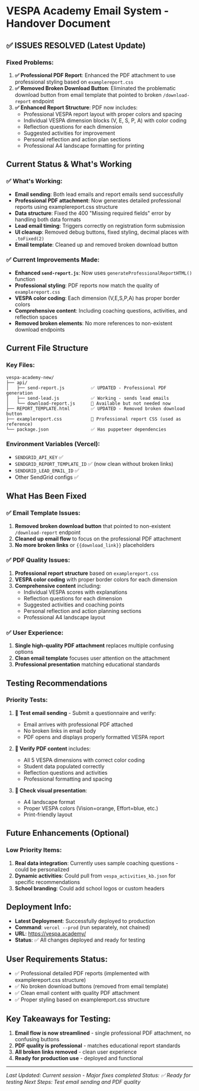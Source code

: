 # VESPA Academy Email System - Handover Document

## ✅ ISSUES RESOLVED (Latest Update)

### Fixed Problems:
1. **✅ Professional PDF Report**: Enhanced the PDF attachment to use professional styling based on `examplereport.css`
2. **✅ Removed Broken Download Button**: Eliminated the problematic download button from email template that pointed to broken `/download-report` endpoint
3. **✅ Enhanced Report Structure**: PDF now includes:
   - Professional VESPA report layout with proper colors and spacing
   - Individual VESPA dimension blocks (V, E, S, P, A) with color coding
   - Reflection questions for each dimension
   - Suggested activities for improvement
   - Personal reflection and action plan sections
   - Professional A4 landscape formatting for printing

## Current Status & What's Working

### ✅ What's Working:
- **Email sending**: Both lead emails and report emails send successfully
- **Professional PDF attachment**: Now generates detailed professional reports using examplereport.css structure
- **Data structure**: Fixed the 400 "Missing required fields" error by handling both data formats
- **Lead email timing**: Triggers correctly on registration form submission
- **UI cleanup**: Removed debug buttons, fixed styling, decimal places with `.toFixed(2)`
- **Email template**: Cleaned up and removed broken download button

### ✅ Current Improvements Made:
- **Enhanced `send-report.js`**: Now uses `generateProfessionalReportHTML()` function
- **Professional styling**: PDF reports now match the quality of `examplereport.css`
- **VESPA color coding**: Each dimension (V,E,S,P,A) has proper border colors
- **Comprehensive content**: Including coaching questions, activities, and reflection spaces
- **Removed broken elements**: No more references to non-existent download endpoints

## Current File Structure

### Key Files:
```
vespa-academy-new/
├── api/
│   ├── send-report.js          ✅ UPDATED - Professional PDF generation
│   ├── send-lead.js            ✅ Working - sends lead emails
│   └── download-report.js      🔄 Available but not needed now
├── REPORT_TEMPLATE.html        ✅ UPDATED - Removed broken download button
├── examplereport.css           📄 Professional report CSS (used as reference)
└── package.json                ✅ Has puppeteer dependencies
```

### Environment Variables (Vercel):
- `SENDGRID_API_KEY` ✅
- `SENDGRID_REPORT_TEMPLATE_ID` ✅ (now clean without broken links)
- `SENDGRID_LEAD_EMAIL_ID` ✅
- Other SendGrid configs ✅

## What Has Been Fixed

### ✅ Email Template Issues:
1. **Removed broken download button** that pointed to non-existent `/download-report` endpoint
2. **Cleaned up email flow** to focus on the professional PDF attachment
3. **No more broken links** or `{{download_link}}` placeholders

### ✅ PDF Quality Issues:
1. **Professional report structure** based on `examplereport.css` 
2. **VESPA color coding** with proper border colors for each dimension
3. **Comprehensive content** including:
   - Individual VESPA scores with explanations
   - Reflection questions for each dimension
   - Suggested activities and coaching points
   - Personal reflection and action planning sections
   - Professional A4 landscape layout

### ✅ User Experience:
1. **Single high-quality PDF attachment** replaces multiple confusing options
2. **Clean email template** focuses user attention on the attachment
3. **Professional presentation** matching educational standards

## Testing Recommendations

### Priority Tests:
1. **📧 Test email sending** - Submit a questionnaire and verify:
   - Email arrives with professional PDF attached
   - No broken links in email body
   - PDF opens and displays properly formatted VESPA report
   
2. **📄 Verify PDF content** includes:
   - All 5 VESPA dimensions with correct color coding
   - Student data populated correctly
   - Reflection questions and activities
   - Professional formatting and spacing
   
3. **🎨 Check visual presentation**:
   - A4 landscape format
   - Proper VESPA colors (Vision=orange, Effort=blue, etc.)
   - Print-friendly layout

## Future Enhancements (Optional)

### Low Priority Items:
1. **Real data integration**: Currently uses sample coaching questions - could be personalized
2. **Dynamic activities**: Could pull from `vespa_activities_kb.json` for specific recommendations
3. **School branding**: Could add school logos or custom headers

## Deployment Info:
- **Latest Deployment**: Successfully deployed to production
- **Command**: `vercel --prod` (run separately, not chained)
- **URL**: https://vespa.academy/
- **Status**: ✅ All changes deployed and ready for testing

## User Requirements Status:
- ✅ Professional detailed PDF reports (implemented with examplereport.css structure)
- ✅ No broken download buttons (removed from email template)
- ✅ Clean email content with quality PDF attachment
- ✅ Proper styling based on examplereport.css structure

## Key Takeaways for Testing:
1. **Email flow is now streamlined** - single professional PDF attachment, no confusing buttons
2. **PDF quality is professional** - matches educational report standards
3. **All broken links removed** - clean user experience
4. **Ready for production use** - deployed and functional

---
*Last Updated: Current session - Major fixes completed*
*Status: ✅ Ready for testing* 
*Next Steps: Test email sending and PDF quality* 